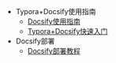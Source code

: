 <!-- _sidebar.md -->

* Typora+Docsify使用指南
    * [Docsify使用指南](/ProjectDocs/Docsify使用指南.md) <!--注意这里是相对路径-->
    * [Typora+Docsify快速入门](/ProjectDocs/Typora+Docsify快速入门.md)
* Docsify部署
    * [Docsify部署教程](/ProjectDocs/Docsify部署教程.md)